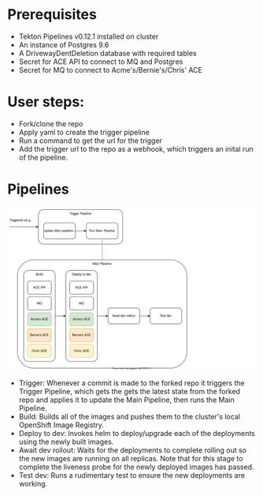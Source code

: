 # Prerequisites
- Tekton Pipelines v0.12.1 installed on cluster
- An instance of Postgres 9.6
- A DrivewayDentDeletion database with required tables
- Secret for ACE API to connect to MQ and Postgres
- Secret for MQ to connect to Acme's/Bernie's/Chris' ACE

# User steps:
- Fork/clone the repo
- Apply yaml to create the trigger pipeline
- Run a command to get the url for the trigger
- Add the trigger url to the repo as a webhook, which triggers an inital run of the pipeline.

# Pipelines
![Overview of aaS](media/dev-pipeline.svg)
- Trigger: Whenever a commit is made to the forked repo it triggers the Trigger
  Pipeline, which gets the gets the latest state from the forked repo and applies
  it to update the Main Pipeline, then runs the Main Pipeline.
- Build: Builds all of the images and pushes them to the cluster's local OpenShift Image Registry.
- Deploy to dev: Invokes helm to deploy/upgrade each of the deployments using the newly built images.
- Await dev rollout: Waits for the deployments to complete rolling out so the new images are running on all replicas. Note that for this stage to complete the liveness probe for the newly deployed images has passed.
- Test dev: Runs a rudimentary test to ensure the new deployments are working.
